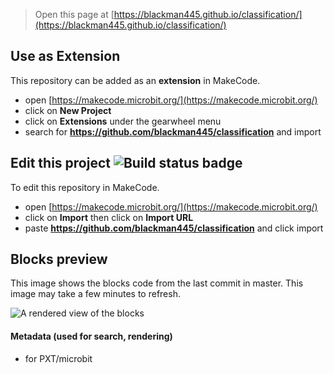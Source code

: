 
> Open this page at [https://blackman445.github.io/classification/](https://blackman445.github.io/classification/)

## Use as Extension

This repository can be added as an **extension** in MakeCode.

* open [https://makecode.microbit.org/](https://makecode.microbit.org/)
* click on **New Project**
* click on **Extensions** under the gearwheel menu
* search for **https://github.com/blackman445/classification** and import

## Edit this project ![Build status badge](https://github.com/blackman445/classification/workflows/MakeCode/badge.svg)

To edit this repository in MakeCode.

* open [https://makecode.microbit.org/](https://makecode.microbit.org/)
* click on **Import** then click on **Import URL**
* paste **https://github.com/blackman445/classification** and click import

## Blocks preview

This image shows the blocks code from the last commit in master.
This image may take a few minutes to refresh.

![A rendered view of the blocks](https://github.com/blackman445/classification/raw/master/.github/makecode/blocks.png)

#### Metadata (used for search, rendering)

* for PXT/microbit
<script src="https://makecode.com/gh-pages-embed.js"></script><script>makeCodeRender("{{ site.makecode.home_url }}", "{{ site.github.owner_name }}/{{ site.github.repository_name }}");</script>
